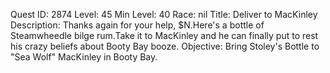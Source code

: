 Quest ID: 2874
Level: 45
Min Level: 40
Race: nil
Title: Deliver to MacKinley
Description: Thanks again for your help, $N.Here's a bottle of Steamwheedle bilge rum.Take it to MacKinley and he can finally put to rest his crazy beliefs about Booty Bay booze.
Objective: Bring Stoley's Bottle to "Sea Wolf" MacKinley in Booty Bay.

